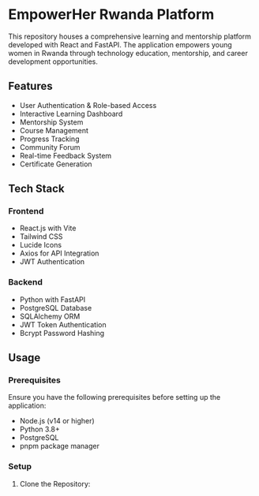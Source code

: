# EmpowerHer Rwanda Platform

This repository houses a comprehensive learning and mentorship platform developed with React and FastAPI. The application empowers young women in Rwanda through technology education, mentorship, and career development opportunities.

## Features
- User Authentication & Role-based Access
- Interactive Learning Dashboard
- Mentorship System
- Course Management
- Progress Tracking
- Community Forum
- Real-time Feedback System
- Certificate Generation

## Tech Stack

### Frontend
- React.js with Vite
- Tailwind CSS
- Lucide Icons
- Axios for API Integration
- JWT Authentication

### Backend
- Python with FastAPI
- PostgreSQL Database
- SQLAlchemy ORM
- JWT Token Authentication
- Bcrypt Password Hashing

## Usage

### Prerequisites
Ensure you have the following prerequisites before setting up the application:
- Node.js (v14 or higher)
- Python 3.8+
- PostgreSQL
- pnpm package manager

### Setup

1. Clone the Repository:






